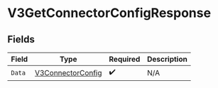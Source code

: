# V3GetConnectorConfigResponse


## Fields

| Field                                                             | Type                                                              | Required                                                          | Description                                                       |
| ----------------------------------------------------------------- | ----------------------------------------------------------------- | ----------------------------------------------------------------- | ----------------------------------------------------------------- |
| `Data`                                                            | [V3ConnectorConfig](../../Models/Components/V3ConnectorConfig.md) | :heavy_check_mark:                                                | N/A                                                               |
